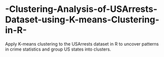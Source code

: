 # -Clustering-Analysis-of-USArrests-Dataset-using-K-means-Clustering-in-R-
Apply K-means clustering to the USArrests dataset in R to uncover patterns in crime statistics and group US states into clusters.
